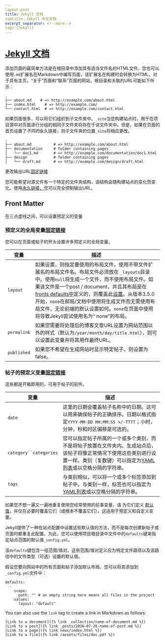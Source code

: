 ```yaml
---
layout:post
title: Jekyll 文档
subtitle：Jekyll 中文文档
excerpt_separator: <!--more-->
tags:[Jekyll]
---
```




# [Jekyll 文档](https://www.jekyll.com.cn/docs/)

添加页面的最简单方法是在根目录中添加具有适当文件名的HTML文件。您也可以使用`.md`扩展名在Markdown中编写页面，该扩展名在构建时会转换为HTML。对于具有主页，“关于”页面和“联系”页面的网站，根目录和关联的URL可能如下所示：

```
.
├── about.md    # => http://example.com/about.html
├── index.html    # => http://example.com/
└── contact.html  # => http://example.com/contact.html
```

如果页面很多，可以将它们组织到子文件夹中。`_site`当您构建站点时，用于在项目源中对页面进行分组的相同子文件夹将存在于该文件夹中。但是，如果在页面的首页设置了*不同的*永久链接，则子文件夹的位置`_site`将相应更改。

```
.
├── about.md          # => http://example.com/about.html
├── documentation     # folder containing pages
│   └── doc1.md       # => http://example.com/documentation/doc1.html
├── design            # folder containing pages
│   └── draft.md      # => http://example.com/design/draft.html
```

更改输出URL[固定链接](https://jekyllrb.com/docs/pages/#changing-the-output-url)

您可能希望对源文件有一个特定的文件夹结构，该结构会随构建站点的变化而变化。使用[永久链接，](https://jekyllrb.com/docs/permalinks)您可以完全控制输出URL。





## Front Matter

在三点虚线之间，可以设置预定义的变量

### 预定义的全局变量[固定链接](https://jekyllrb.com/docs/front-matter/#predefined-global-variables)

您可以在页面或帖子的开头设置许多预定义的全局变量。

| 变量        | 描述                                                         |
| ----------- | ------------------------------------------------------------ |
| `layout`    | 如果设置，则指定要使用的布局文件。使用不带文件扩展名的布局文件名。布局文件必须放在 `_layouts`目录中。使用`null`将生成一个文件，而不使用布局文件。如果该文件是一个post / document，并且其布局是在[ fronts defaults中](https://jekyllrb.com/docs/configuration/front-matter-defaults/)定义的，则覆盖此[设置](https://jekyllrb.com/docs/configuration/front-matter-defaults/)。从版本3.5.0开始，`none`在邮局/文档中使用将生成文件而无需使用布局文件，无论前端的默认设置如何。`none`在页面中使用将导致Jekyll尝试使用名为“ none”的布局。 |
| `permalink` | 如果您需要将处理后的博客文章URL设置为网站范围以外的样式（默认为`/year/month/day/title.html`），则可以设置此变量并将其用作最终URL。 |
| `published` | 如果您不希望在生成网站时显示特定帖子，则设置为false。        |

### 帖子的预定义变量[固定链接](https://jekyllrb.com/docs/front-matter/#predefined-variables-for-posts)

这些都是开箱即用的，可用于帖子的前件。

| 变量                   | 描述                                                         |
| ---------------------- | ------------------------------------------------------------ |
| `date`                 | 这里的日期会覆盖帖子名称中的日期。这可以用来确保帖子的正确排序。日期以格式指定`YYYY-MM-DD HH:MM:SS +/-TTTT`；小时，分钟，秒和时区偏移是可选的。 |
| `category``categories` | 您可以指定帖子所属的一个或多个类别，而不是将帖子放置在文件夹内。生成站点后，该帖子将像正常情况下使用这些类别进行设置一样。类别（复数键）可以指定为[YAML列表](https://en.wikipedia.org/wiki/YAML#Basic_components)或以空格分隔的字符串。 |
| `tags`                 | 与类别相似，可以将一个或多个标签添加到帖子中。与类别一样，标签也可以指定为[YAML列表](https://en.wikipedia.org/wiki/YAML#Basic_components)或以空格分隔的字符串。 |

如果您不想一遍又一遍地重复使用您经常使用的前事变量，请 为它们定义 [默认值](https://jekyllrb.com/docs/configuration/front-matter-defaults/)，并仅在必要时覆盖它们（或根本不覆盖它们）。这适用于预定义和自定义变量。

Jekyll提供了一种在站点配置中设置这些默认值的方法，而不是每次创建新帖子或页面时都重复此配置。为此，您可以使用项目根目录中文件中的`defaults`键来指定站点范围的默认值`_config.yml`。

该`defaults`键包含一组范围/值对，这些范围/值对定义应为特定文件路径以及该路径中的文件类型（可选）设置的默认值。

假设您要向网站中的所有页面和帖子添加默认布局。您可以将其添加到`_config.yml`文件中：

```
defaults:
  -
    scope:
      path: "" # an empty string here means all files in the project
    values:
      layout: "default"
```

You can also use the `link` tag to create a link in Markdown as follows:

```
[Link to a document]({% link _collection/name-of-document.md %})
[Link to a post]({% link _posts/2016-07-26-name-of-post.md %})
[Link to a page]({% link news/index.html %})
[Link to a file]({% link /assets/files/doc.pdf %})
```